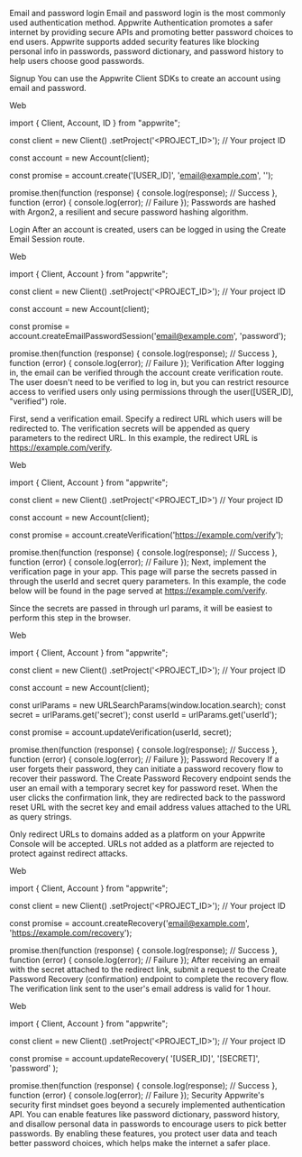 Email and password login
Email and password login is the most commonly used authentication method. Appwrite Authentication promotes a safer internet by providing secure APIs and promoting better password choices to end users. Appwrite supports added security features like blocking personal info in passwords, password dictionary, and password history to help users choose good passwords.

Signup
You can use the Appwrite Client SDKs to create an account using email and password.

Web

import { Client, Account, ID } from "appwrite";

const client = new Client()
.setProject('<PROJECT_ID>'); // Your project ID

const account = new Account(client);

const promise = account.create('[USER_ID]', 'email@example.com', '');

promise.then(function (response) {
console.log(response); // Success
}, function (error) {
console.log(error); // Failure
});
Passwords are hashed with Argon2, a resilient and secure password hashing algorithm.

Login
After an account is created, users can be logged in using the Create Email Session route.

Web

import { Client, Account } from "appwrite";

const client = new Client()
.setProject('<PROJECT_ID>'); // Your project ID

const account = new Account(client);

const promise = account.createEmailPasswordSession('email@example.com', 'password');

promise.then(function (response) {
console.log(response); // Success
}, function (error) {
console.log(error); // Failure
});
Verification
After logging in, the email can be verified through the account create verification route. The user doesn't need to be verified to log in, but you can restrict resource access to verified users only using permissions through the user([USER_ID], "verified") role.

First, send a verification email. Specify a redirect URL which users will be redirected to. The verification secrets will be appended as query parameters to the redirect URL. In this example, the redirect URL is https://example.com/verify.

Web

import { Client, Account } from "appwrite";

const client = new Client()
.setProject('<PROJECT_ID>') // Your project ID

const account = new Account(client);

const promise = account.createVerification('https://example.com/verify');

promise.then(function (response) {
console.log(response); // Success
}, function (error) {
console.log(error); // Failure
});
Next, implement the verification page in your app. This page will parse the secrets passed in through the userId and secret query parameters. In this example, the code below will be found in the page served at https://example.com/verify.

Since the secrets are passed in through url params, it will be easiest to perform this step in the browser.

Web

import { Client, Account } from "appwrite";

const client = new Client()
.setProject('<PROJECT_ID>'); // Your project ID

const account = new Account(client);

const urlParams = new URLSearchParams(window.location.search);
const secret = urlParams.get('secret');
const userId = urlParams.get('userId');

const promise = account.updateVerification(userId, secret);

promise.then(function (response) {
console.log(response); // Success
}, function (error) {
console.log(error); // Failure
});
Password Recovery
If a user forgets their password, they can initiate a password recovery flow to recover their password. The Create Password Recovery endpoint sends the user an email with a temporary secret key for password reset. When the user clicks the confirmation link, they are redirected back to the password reset URL with the secret key and email address values attached to the URL as query strings.

Only redirect URLs to domains added as a platform on your Appwrite Console will be accepted. URLs not added as a platform are rejected to protect against redirect attacks.

Web

import { Client, Account } from "appwrite";

const client = new Client()
.setProject('<PROJECT_ID>'); // Your project ID

const promise = account.createRecovery('email@example.com', 'https://example.com/recovery');

promise.then(function (response) {
console.log(response); // Success
}, function (error) {
console.log(error); // Failure
});
After receiving an email with the secret attached to the redirect link, submit a request to the Create Password Recovery (confirmation) endpoint to complete the recovery flow. The verification link sent to the user's email address is valid for 1 hour.

Web

import { Client, Account } from "appwrite";

const client = new Client()
.setProject('<PROJECT_ID>'); // Your project ID

const promise = account.updateRecovery(
'[USER_ID]',
'[SECRET]',
'password'
);

promise.then(function (response) {
console.log(response); // Success
}, function (error) {
console.log(error); // Failure
});
Security
Appwrite's security first mindset goes beyond a securely implemented authentication API. You can enable features like password dictionary, password history, and disallow personal data in passwords to encourage users to pick better passwords. By enabling these features, you protect user data and teach better password choices, which helps make the internet a safer place.
